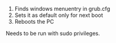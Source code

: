 1. Finds windows menuentry in grub.cfg
2. Sets it as default only for next boot
3. Reboots the PC

Needs to be run with sudo privileges.